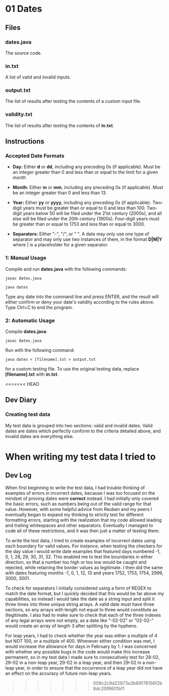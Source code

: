 # 01 Dates



## Files

### dates.java

The source code.

### in.txt

A list of valid and invalid inputs.

### output.txt

The list of results after testing the contents of a custom input file.

### validity.txt

The list of results after testing the contents of **in.txt**.

## Instructions

### Accepted Date Formats

- **Day:** Either **d** or **dd**, including any preceding 0s (if applicable). Must be an integer greater than 0 and less than or equal to the limit for a given month

- **Month:** Either **m** or **mm**, including any preceding 0s (if applicable). Must be an integer greater than 0 and less than 13.

- **Year:** Either **yy** or **yyyy**, including any preceding 0s (if applicable). Two-digit years must be greater than or equal to 0 and less than 100. Two-digit years below 50 will be filed under the 21st century (2000s), and all else will be filed under the 20th century (1900s). Four-digit years must be greater than or equal to 1753 and less than or equal to 3000.

- **Separators:** Either "-", "/", or " ". A date may only use one type of separator and may only use two instances of them, in the format **D|M|Y** where | is a placeholder for a given separator.

### 1: Manual Usage

Compile and run **dates.java** with the following commands:

    javac dates.java

    java dates

Type any date into the command line and press ENTER, and the result will either confirm or deny your date's validity according to the rules above. Type Ctrl+C to end the program.

### 2: Automatic Usage

Compile **dates.java**:

    javac dates.java

Run with the following command:

    java dates < [filename].txt > output.txt

for a custom testing file. To use the original testing data, replace **[filename].txt** with **in.txt**.

<<<<<<< HEAD
## Dev Diary

### Creating test data

My test data is grouped into two sections: valid and invalid dates. Valid dates are dates which perfectly conform to the criteria detailed above, and invalid dates are everything else.

When writing my test data I tried to 
=======
## Dev Log

When first beginning to write the test data, I had trouble thinking of examples of errors in incorrect dates, because I was too focused on the mindset of proving dates were **correct** instead. I had initially only covered the basic errors, such as numbers being out of the valid range for that value. However, with some helpful advice from Reuben and my peers I eventually began to expand my thinking to strictly test for different formatting errors, starting with the realization that my code allowed leading and trailing whitespaces and other separators. Eventually I managed to code all of these restrictions, and it was then just a matter of testing them.

To write the test data, I tried to create examples of incorrect dates using each boundary for valid values. For instance, when testing the checkers for the day value I would write date examples that featured days numbered -1, 0, 1, 28, 29, 30, 31, 32. This enabled me to test the boundaries in either direction, so that a number too high or too low would be caught and rejected, while retaining the border values as legitimate. I then did the same with dates featuring months -1, 0, 1, 12, 13 and years 1752, 1753, 1754, 2999, 3000, 3001.

To check for separators I initially considered using a form of REGEX to match the date format, but I quickly decided that this would be far above my capabilities, so instead I would take the date as a string input and split it three times into three unique string arrays. A valid date must have three sections, so any arrays with length not equal to three would constitute as illegitimate. I also had to make sure to check that each of the three indexes of any legal arrays were not empty, as a date like "-02-02" or "02-02-" would create an array of length 3 after splitting by the hyphens.

For leap years, I had to check whether the year was either a multiple of 4 but NOT 100, or a multiple of 400. Whenever either condition was met, I would increase the allowance for days in February by 1. I was concerned with whether any possible bugs in the code would make this increase permanent, so in my test data I made sure to consecutively test for 28-02, 29-02 in a non-leap year, 29-02 in a leap year, and then 29-02 in a non-leap year, in order to ensure that the occurrence of a leap year did not have an effect on the accuracy of future non-leap years.
>>>>>>> 009c2c9d22873a3b89f78156f2b8dc20f8601b11
